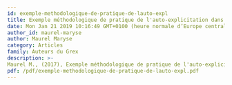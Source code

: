 ```yaml
---
id: exemple-methodologique-de-pratique-de-lauto-expl
title: Exemple méthodologique de pratique de l'auto-explicitation dans le passage d'un N3 au N4
date: Mon Jan 21 2019 10:16:49 GMT+0100 (heure normale d’Europe centrale)
author_id: maurel-maryse
author: Maurel Maryse
category: Articles
family: Auteurs du Grex
description: >-
Maurel M., (2017), Exemple méthodologique de pratique de l'auto-explicitation dans le passage d'un N3 au N4, Expliciter n°116, p. 36-41 
pdf: /pdf/exemple-methodologique-de-pratique-de-lauto-expl.pdf
---
```

